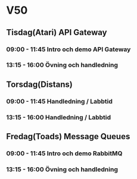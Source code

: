 # V50
## Tisdag(Atari) API Gateway
### 09:00 - 11:45 Intro och demo API Gateway
### 13:15 - 16:00 Övning och handledning

## Torsdag(Distans)
### 09:00 - 11:45 Handledning / Labbtid
### 13:15 - 16:00 Handledning / Labbtid

## Fredag(Toads) Message Queues
### 09:00 - 11:45 Intro och demo RabbitMQ
### 13:15 - 16:00 Övning och handledning